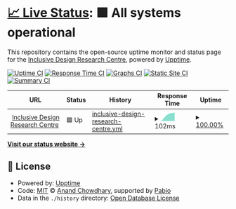 # [📈 Live Status](https://inclusive-design.github.io/uptime): <!--live status--> **🟩 All systems operational**

This repository contains the open-source uptime monitor and status page for the [Inclusive Design Research Centre](https://idrc.ocadu.ca), powered by [Upptime](https://github.com/upptime/upptime).

[![Uptime CI](https://github.com/inclusive-design/uptime/workflows/Uptime%20CI/badge.svg)](https://github.com/inclusive-design/uptime/actions?query=workflow%3A%22Uptime+CI%22)
[![Response Time CI](https://github.com/inclusive-design/uptime/workflows/Response%20Time%20CI/badge.svg)](https://github.com/inclusive-design/uptime/actions?query=workflow%3A%22Response+Time+CI%22)
[![Graphs CI](https://github.com/inclusive-design/uptime/workflows/Graphs%20CI/badge.svg)](https://github.com/inclusive-design/uptime/actions?query=workflow%3A%22Graphs+CI%22)
[![Static Site CI](https://github.com/inclusive-design/uptime/workflows/Static%20Site%20CI/badge.svg)](https://github.com/inclusive-design/uptime/actions?query=workflow%3A%22Static+Site+CI%22)
[![Summary CI](https://github.com/inclusive-design/uptime/workflows/Summary%20CI/badge.svg)](https://github.com/inclusive-design/uptime/actions?query=workflow%3A%22Summary+CI%22)

<!--start: status pages-->
<!-- This summary is generated by Upptime (https://github.com/upptime/upptime) -->
<!-- Do not edit this manually, your changes will be overwritten -->
<!-- prettier-ignore -->
| URL | Status | History | Response Time | Uptime |
| --- | ------ | ------- | ------------- | ------ |
| <img alt="" src="https://icons.duckduckgo.com/ip3/null.ico" height="13"> [Inclusive Design Research Centre](https:/idrc.ocadu.ca) | 🟩 Up | [inclusive-design-research-centre.yml](https://github.com/inclusive-design/uptime/commits/HEAD/history/inclusive-design-research-centre.yml) | <details><summary><img alt="Response time graph" src="./graphs/inclusive-design-research-centre/response-time-week.png" height="20"> 102ms</summary><br><a href="https://inclusive-design.github.io/uptime/history/inclusive-design-research-centre"><img alt="Response time 102" src="https://img.shields.io/endpoint?url=https%3A%2F%2Fraw.githubusercontent.com%2Finclusive-design%2Fuptime%2FHEAD%2Fapi%2Finclusive-design-research-centre%2Fresponse-time.json"></a><br><a href="https://inclusive-design.github.io/uptime/history/inclusive-design-research-centre"><img alt="24-hour response time 102" src="https://img.shields.io/endpoint?url=https%3A%2F%2Fraw.githubusercontent.com%2Finclusive-design%2Fuptime%2FHEAD%2Fapi%2Finclusive-design-research-centre%2Fresponse-time-day.json"></a><br><a href="https://inclusive-design.github.io/uptime/history/inclusive-design-research-centre"><img alt="7-day response time 102" src="https://img.shields.io/endpoint?url=https%3A%2F%2Fraw.githubusercontent.com%2Finclusive-design%2Fuptime%2FHEAD%2Fapi%2Finclusive-design-research-centre%2Fresponse-time-week.json"></a><br><a href="https://inclusive-design.github.io/uptime/history/inclusive-design-research-centre"><img alt="30-day response time 102" src="https://img.shields.io/endpoint?url=https%3A%2F%2Fraw.githubusercontent.com%2Finclusive-design%2Fuptime%2FHEAD%2Fapi%2Finclusive-design-research-centre%2Fresponse-time-month.json"></a><br><a href="https://inclusive-design.github.io/uptime/history/inclusive-design-research-centre"><img alt="1-year response time 102" src="https://img.shields.io/endpoint?url=https%3A%2F%2Fraw.githubusercontent.com%2Finclusive-design%2Fuptime%2FHEAD%2Fapi%2Finclusive-design-research-centre%2Fresponse-time-year.json"></a></details> | <details><summary><a href="https://inclusive-design.github.io/uptime/history/inclusive-design-research-centre">100.00%</a></summary><a href="https://inclusive-design.github.io/uptime/history/inclusive-design-research-centre"><img alt="All-time uptime 100.00%" src="https://img.shields.io/endpoint?url=https%3A%2F%2Fraw.githubusercontent.com%2Finclusive-design%2Fuptime%2FHEAD%2Fapi%2Finclusive-design-research-centre%2Fuptime.json"></a><br><a href="https://inclusive-design.github.io/uptime/history/inclusive-design-research-centre"><img alt="24-hour uptime 100.00%" src="https://img.shields.io/endpoint?url=https%3A%2F%2Fraw.githubusercontent.com%2Finclusive-design%2Fuptime%2FHEAD%2Fapi%2Finclusive-design-research-centre%2Fuptime-day.json"></a><br><a href="https://inclusive-design.github.io/uptime/history/inclusive-design-research-centre"><img alt="7-day uptime 100.00%" src="https://img.shields.io/endpoint?url=https%3A%2F%2Fraw.githubusercontent.com%2Finclusive-design%2Fuptime%2FHEAD%2Fapi%2Finclusive-design-research-centre%2Fuptime-week.json"></a><br><a href="https://inclusive-design.github.io/uptime/history/inclusive-design-research-centre"><img alt="30-day uptime 100.00%" src="https://img.shields.io/endpoint?url=https%3A%2F%2Fraw.githubusercontent.com%2Finclusive-design%2Fuptime%2FHEAD%2Fapi%2Finclusive-design-research-centre%2Fuptime-month.json"></a><br><a href="https://inclusive-design.github.io/uptime/history/inclusive-design-research-centre"><img alt="1-year uptime 100.00%" src="https://img.shields.io/endpoint?url=https%3A%2F%2Fraw.githubusercontent.com%2Finclusive-design%2Fuptime%2FHEAD%2Fapi%2Finclusive-design-research-centre%2Fuptime-year.json"></a></details>

<!--end: status pages-->

[**Visit our status website →**](https://inclusive-design.github.io/uptime)

## 📄 License

- Powered by: [Upptime](https://github.com/upptime/upptime)
- Code: [MIT](./LICENSE) © [Anand Chowdhary](https://anandchowdhary.com), supported by [Pabio](https://pabio.com)
- Data in the `./history` directory: [Open Database License](https://opendatacommons.org/licenses/odbl/1-0/)
